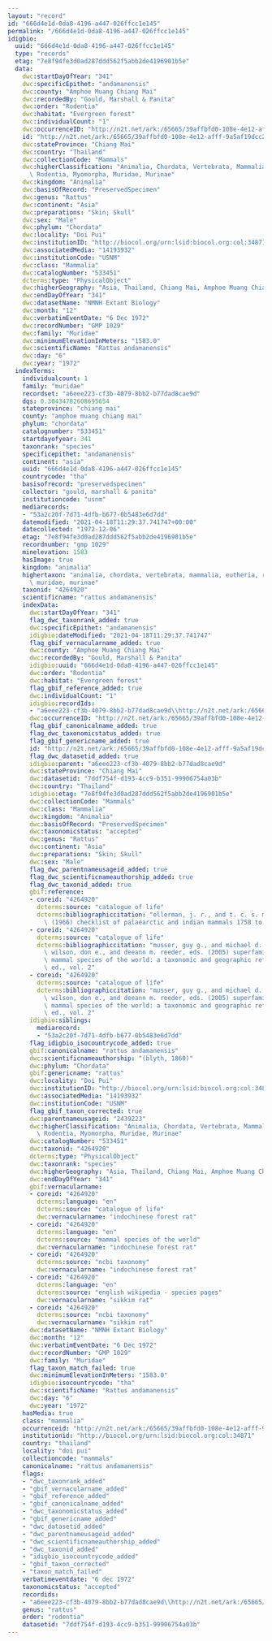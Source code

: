 ```yaml
---
layout: "record"
id: "666d4e1d-0da8-4196-a447-026ffcc1e145"
permalink: "/666d4e1d-0da8-4196-a447-026ffcc1e145"
idigbio:
  uuid: "666d4e1d-0da8-4196-a447-026ffcc1e145"
  type: "records"
  etag: "7e8f94fe3d0ad287ddd562f5abb2de4196901b5e"
  data:
    dwc:startDayOfYear: "341"
    dwc:specificEpithet: "andamanensis"
    dwc:county: "Amphoe Muang Chiang Mai"
    dwc:recordedBy: "Gould, Marshall & Panita"
    dwc:order: "Rodentia"
    dwc:habitat: "Evergreen forest"
    dwc:individualCount: "1"
    dwc:occurrenceID: "http://n2t.net/ark:/65665/39affbfd0-108e-4e12-afff-9a5af19dcc2c"
    id: "http://n2t.net/ark:/65665/39affbfd0-108e-4e12-afff-9a5af19dcc2c"
    dwc:stateProvince: "Chiang Mai"
    dwc:country: "Thailand"
    dwc:collectionCode: "Mammals"
    dwc:higherClassification: "Animalia, Chordata, Vertebrata, Mammalia, Eutheria,\
      \ Rodentia, Myomorpha, Muridae, Murinae"
    dwc:kingdom: "Animalia"
    dwc:basisOfRecord: "PreservedSpecimen"
    dwc:genus: "Rattus"
    dwc:continent: "Asia"
    dwc:preparations: "Skin; Skull"
    dwc:sex: "Male"
    dwc:phylum: "Chordata"
    dwc:locality: "Doi Pui"
    dwc:institutionID: "http://biocol.org/urn:lsid:biocol.org:col:34871"
    dwc:associatedMedia: "14193932"
    dwc:institutionCode: "USNM"
    dwc:class: "Mammalia"
    dwc:catalogNumber: "533451"
    dcterms:type: "PhysicalObject"
    dwc:higherGeography: "Asia, Thailand, Chiang Mai, Amphoe Muang Chiang Mai"
    dwc:endDayOfYear: "341"
    dwc:datasetName: "NMNH Extant Biology"
    dwc:month: "12"
    dwc:verbatimEventDate: "6 Dec 1972"
    dwc:recordNumber: "GMP 1029"
    dwc:family: "Muridae"
    dwc:minimumElevationInMeters: "1583.0"
    dwc:scientificName: "Rattus andamanensis"
    dwc:day: "6"
    dwc:year: "1972"
  indexTerms:
    individualcount: 1
    family: "muridae"
    recordset: "a6eee223-cf3b-4079-8bb2-b77dad8cae9d"
    dqs: 0.30434782608695654
    stateprovince: "chiang mai"
    county: "amphoe muang chiang mai"
    phylum: "chordata"
    catalognumber: "533451"
    startdayofyear: 341
    taxonrank: "species"
    specificepithet: "andamanensis"
    continent: "asia"
    uuid: "666d4e1d-0da8-4196-a447-026ffcc1e145"
    countrycode: "tha"
    basisofrecord: "preservedspecimen"
    collector: "gould, marshall & panita"
    institutioncode: "usnm"
    mediarecords:
    - "53a2c20f-7d71-4dfb-b677-0b5483e6d7dd"
    datemodified: "2021-04-18T11:29:37.741747+00:00"
    datecollected: "1972-12-06"
    etag: "7e8f94fe3d0ad287ddd562f5abb2de4196901b5e"
    recordnumber: "gmp 1029"
    minelevation: 1583
    hasImage: true
    kingdom: "animalia"
    highertaxon: "animalia, chordata, vertebrata, mammalia, eutheria, rodentia, myomorpha,\
      \ muridae, murinae"
    taxonid: "4264920"
    scientificname: "rattus andamanensis"
    indexData:
      dwc:startDayOfYear: "341"
      flag_dwc_taxonrank_added: true
      dwc:specificEpithet: "andamanensis"
      idigbio:dateModified: "2021-04-18T11:29:37.741747"
      flag_gbif_vernacularname_added: true
      dwc:county: "Amphoe Muang Chiang Mai"
      dwc:recordedBy: "Gould, Marshall & Panita"
      idigbio:uuid: "666d4e1d-0da8-4196-a447-026ffcc1e145"
      dwc:order: "Rodentia"
      dwc:habitat: "Evergreen forest"
      flag_gbif_reference_added: true
      dwc:individualCount: "1"
      idigbio:recordIds:
      - "a6eee223-cf3b-4079-8bb2-b77dad8cae9d\\http://n2t.net/ark:/65665/39affbfd0-108e-4e12-afff-9a5af19dcc2c"
      dwc:occurrenceID: "http://n2t.net/ark:/65665/39affbfd0-108e-4e12-afff-9a5af19dcc2c"
      flag_gbif_canonicalname_added: true
      flag_dwc_taxonomicstatus_added: true
      flag_gbif_genericname_added: true
      id: "http://n2t.net/ark:/65665/39affbfd0-108e-4e12-afff-9a5af19dcc2c"
      flag_dwc_datasetid_added: true
      idigbio:parent: "a6eee223-cf3b-4079-8bb2-b77dad8cae9d"
      dwc:stateProvince: "Chiang Mai"
      dwc:datasetid: "7ddf754f-d193-4cc9-b351-99906754a03b"
      dwc:country: "Thailand"
      idigbio:etag: "7e8f94fe3d0ad287ddd562f5abb2de4196901b5e"
      dwc:collectionCode: "Mammals"
      dwc:class: "Mammalia"
      dwc:kingdom: "Animalia"
      dwc:basisOfRecord: "PreservedSpecimen"
      dwc:taxonomicstatus: "accepted"
      dwc:genus: "Rattus"
      dwc:continent: "Asia"
      dwc:preparations: "Skin; Skull"
      dwc:sex: "Male"
      flag_dwc_parentnameusageid_added: true
      flag_dwc_scientificnameauthorship_added: true
      flag_dwc_taxonid_added: true
      gbif:reference:
      - coreid: "4264920"
        dcterms:source: "catalogue of life"
        dcterms:bibliographiccitation: "ellerman, j. r., and t. c. s. morrison-scott\
          \ (1966) checklist of palaearctic and indian mammals 1758 to 1946, 2nd edition"
      - coreid: "4264920"
        dcterms:source: "catalogue of life"
        dcterms:bibliographiccitation: "musser, guy g., and michael d. carleton /\
          \ wilson, don e., and deeann m. reeder, eds. (2005) superfamily muroidea:\
          \ mammal species of the world: a taxonomic and geographic reference, 3rd\
          \ ed., vol. 2"
      - coreid: "4264920"
        dcterms:source: "catalogue of life"
        dcterms:bibliographiccitation: "musser, guy g., and michael d. carleton /\
          \ wilson, don e., and deeann m. reeder, eds. (2005) superfamily muroidea:\
          \ mammal species of the world: a taxonomic and geographic reference, 3rd\
          \ ed., vol. 2"
      idigbio:siblings:
        mediarecord:
        - "53a2c20f-7d71-4dfb-b677-0b5483e6d7dd"
      flag_idigbio_isocountrycode_added: true
      gbif:canonicalname: "rattus andamanensis"
      dwc:scientificnameauthorship: "(blyth, 1860)"
      dwc:phylum: "Chordata"
      gbif:genericname: "rattus"
      dwc:locality: "Doi Pui"
      dwc:institutionID: "http://biocol.org/urn:lsid:biocol.org:col:34871"
      dwc:associatedMedia: "14193932"
      dwc:institutionCode: "USNM"
      flag_gbif_taxon_corrected: true
      dwc:parentnameusageid: "2439223"
      dwc:higherClassification: "Animalia, Chordata, Vertebrata, Mammalia, Eutheria,\
        \ Rodentia, Myomorpha, Muridae, Murinae"
      dwc:catalogNumber: "533451"
      dwc:taxonid: "4264920"
      dcterms:type: "PhysicalObject"
      dwc:taxonrank: "species"
      dwc:higherGeography: "Asia, Thailand, Chiang Mai, Amphoe Muang Chiang Mai"
      dwc:endDayOfYear: "341"
      gbif:vernacularname:
      - coreid: "4264920"
        dcterms:language: "en"
        dcterms:source: "catalogue of life"
        dwc:vernacularname: "indochinese forest rat"
      - coreid: "4264920"
        dcterms:language: "en"
        dcterms:source: "mammal species of the world"
        dwc:vernacularname: "indochinese forest rat"
      - coreid: "4264920"
        dcterms:source: "ncbi taxonomy"
        dwc:vernacularname: "indochinese forest rat"
      - coreid: "4264920"
        dcterms:language: "en"
        dcterms:source: "english wikipedia - species pages"
        dwc:vernacularname: "sikkim rat"
      - coreid: "4264920"
        dcterms:source: "ncbi taxonomy"
        dwc:vernacularname: "sikkim rat"
      dwc:datasetName: "NMNH Extant Biology"
      dwc:month: "12"
      dwc:verbatimEventDate: "6 Dec 1972"
      dwc:recordNumber: "GMP 1029"
      dwc:family: "Muridae"
      flag_taxon_match_failed: true
      dwc:minimumElevationInMeters: "1583.0"
      idigbio:isocountrycode: "tha"
      dwc:scientificName: "Rattus andamanensis"
      dwc:day: "6"
      dwc:year: "1972"
    hasMedia: true
    class: "mammalia"
    occurrenceid: "http://n2t.net/ark:/65665/39affbfd0-108e-4e12-afff-9a5af19dcc2c"
    institutionid: "http://biocol.org/urn:lsid:biocol.org:col:34871"
    country: "thailand"
    locality: "doi pui"
    collectioncode: "mammals"
    canonicalname: "rattus andamanensis"
    flags:
    - "dwc_taxonrank_added"
    - "gbif_vernacularname_added"
    - "gbif_reference_added"
    - "gbif_canonicalname_added"
    - "dwc_taxonomicstatus_added"
    - "gbif_genericname_added"
    - "dwc_datasetid_added"
    - "dwc_parentnameusageid_added"
    - "dwc_scientificnameauthorship_added"
    - "dwc_taxonid_added"
    - "idigbio_isocountrycode_added"
    - "gbif_taxon_corrected"
    - "taxon_match_failed"
    verbatimeventdate: "6 dec 1972"
    taxonomicstatus: "accepted"
    recordids:
    - "a6eee223-cf3b-4079-8bb2-b77dad8cae9d\\http://n2t.net/ark:/65665/39affbfd0-108e-4e12-afff-9a5af19dcc2c"
    genus: "rattus"
    order: "rodentia"
    datasetid: "7ddf754f-d193-4cc9-b351-99906754a03b"
---
```

